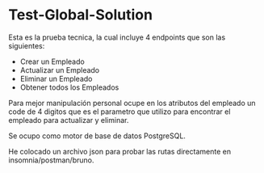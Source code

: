 # Test-Global-Solution
Esta es la prueba tecnica, la cual incluye 4 endpoints que son las siguientes:
- Crear un Empleado
- Actualizar un Empleado
- Eliminar un Empleado
- Obtener todos los Empleados

Para mejor manipulación personal ocupe en los atributos del empleado un code de 4 digitos que es el parametro que utilizo para encontrar el empleado para actualizar y eliminar.

Se ocupo como motor de base de datos PostgreSQL.

He colocado un archivo json para probar las rutas directamente en insomnia/postman/bruno.

